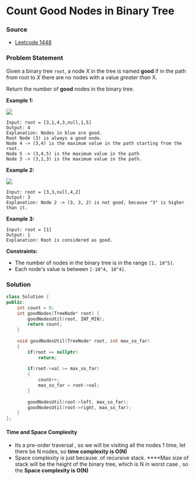 # Count Good Nodes in Binary Tree

### Source

* [Leetcode 1448](https://leetcode.com/problems/count-good-nodes-in-binary-tree/)

### Problem Statement

Given a binary tree `root`, a node _X_ in the tree is named **good** if in the path from root to _X_ there are no nodes with a value _greater than_ X.

Return the number of **good** nodes in the binary tree.

**Example 1:**

![](https://assets.leetcode.com/uploads/2020/04/02/test_sample_1.png)

```text
Input: root = [3,1,4,3,null,1,5]
Output: 4
Explanation: Nodes in blue are good.
Root Node (3) is always a good node.
Node 4 -> (3,4) is the maximum value in the path starting from the root.
Node 5 -> (3,4,5) is the maximum value in the path
Node 3 -> (3,1,3) is the maximum value in the path.
```

**Example 2:**

![](https://assets.leetcode.com/uploads/2020/04/02/test_sample_2.png)

```text
Input: root = [3,3,null,4,2]
Output: 3
Explanation: Node 2 -> (3, 3, 2) is not good, because "3" is higher than it.
```

**Example 3:**

```text
Input: root = [1]
Output: 1
Explanation: Root is considered as good.
```

**Constraints:**

* The number of nodes in the binary tree is in the range `[1, 10^5]`.
* Each node's value is between `[-10^4, 10^4]`.

### Solution

```cpp
class Solution {
public:
    int count = 0;
    int goodNodes(TreeNode* root) {
        goodNodesUtil(root, INT_MIN);  
        return count;
    }
    
    void goodNodesUtil(TreeNode* root, int max_so_far)
    {
        if(root == nullptr)
            return;
        
        if(root->val >= max_so_far)
        {
            count++;
            max_so_far = root->val;
        }
        
        goodNodesUtil(root->left, max_so_far);
        goodNodesUtil(root->right, max_so_far);
    }
};
```

#### Time and Space Complexity

* Its a pre-order traversal , so we will be visiting all the nodes 1 time, let there be N nodes, so **time complexity is O\(N\)**
* Space complexity is just because. of recursive stack. ****Max size of stack  will be the height of the binary tree, which is N in worst case , so the **Space complexity is O\(N\)**


